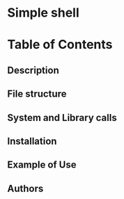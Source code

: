 # Simple shell

# Table of Contents

## Description

## File structure

## System and Library calls

## Installation

## Example of Use

## Authors
|  |  |  |
| :---: | :---: | :---: |
